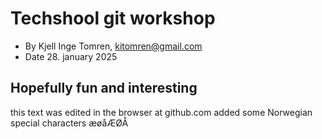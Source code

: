 # Techshool git workshop
- By Kjell Inge Tomren, kitomren@gmail.com
- Date 28. january 2025

## Hopefully fun and interesting
this text was edited in the browser at github.com
added some Norwegian special characters æøåÆØÅ
